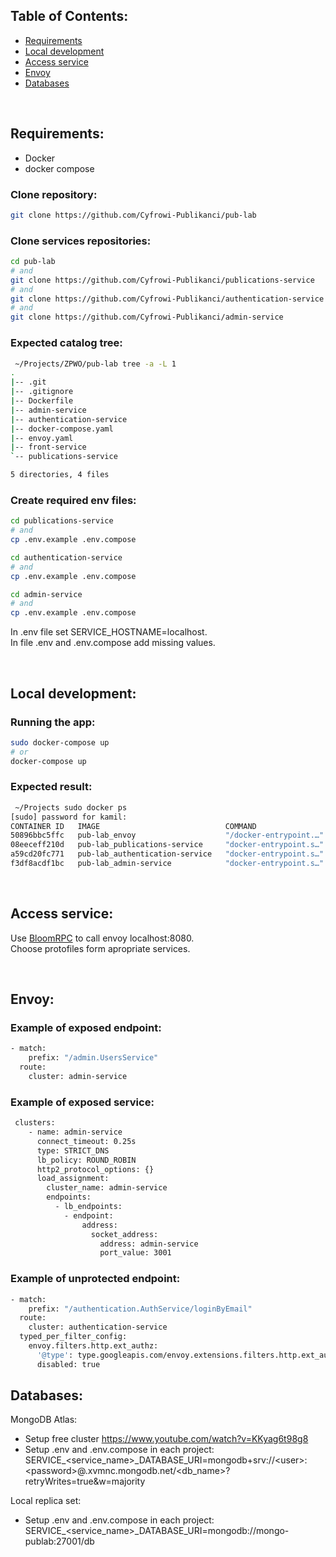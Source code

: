 ## Table of Contents:
* [Requirements](https://github.com/Cyfrowi-Publikanci/pub-lab#requirements)
* [Local development](https://github.com/Cyfrowi-Publikanci/pub-lab#local-development)
* [Access service](https://github.com/Cyfrowi-Publikanci/pub-lab#access-service)
* [Envoy](https://github.com/Cyfrowi-Publikanci/pub-lab#envoy)
* [Databases](https://github.com/Cyfrowi-Publikanci/pub-lab#databases)

<br/>

## Requirements:
* Docker
* docker compose

### Clone repository:

```bash
git clone https://github.com/Cyfrowi-Publikanci/pub-lab
```

### Clone services repositories:

```bash
cd pub-lab
# and
git clone https://github.com/Cyfrowi-Publikanci/publications-service
# and
git clone https://github.com/Cyfrowi-Publikanci/authentication-service
# and
git clone https://github.com/Cyfrowi-Publikanci/admin-service
```

### Expected catalog tree:

```bash
 ~/Projects/ZPWO/pub-lab tree -a -L 1
.
|-- .git
|-- .gitignore
|-- Dockerfile
|-- admin-service
|-- authentication-service
|-- docker-compose.yaml
|-- envoy.yaml
|-- front-service
`-- publications-service

5 directories, 4 files

```

### Create required env files:

```bash
cd publications-service
# and
cp .env.example .env.compose
```

```bash
cd authentication-service
# and
cp .env.example .env.compose
```

```bash
cd admin-service
# and
cp .env.example .env.compose
```

In .env file set SERVICE_HOSTNAME=localhost.<br/>
In file .env and .env.compose add missing values.

<br/>

## Local development:

### Running the app:

```bash
sudo docker-compose up
# or
docker-compose up
```

### Expected result:
```bash
 ~/Projects sudo docker ps
[sudo] password for kamil: 
CONTAINER ID   IMAGE                            COMMAND                  CREATED        STATUS          PORTS                                                                               NAMES
50896bbc5ffc   pub-lab_envoy                    "/docker-entrypoint.…"   2 hours ago    Up 12 seconds   0.0.0.0:8001->8001/tcp, 0.0.0.0:8080->8080/tcp, 0.0.0.0:8443->8443/tcp, 10000/tcp   pub-lab_envoy_1
08eeceff210d   pub-lab_publications-service     "docker-entrypoint.s…"   2 hours ago    Up 13 seconds   3003/tcp                                                                            publications-service
a59cd20fc771   pub-lab_authentication-service   "docker-entrypoint.s…"   19 hours ago   Up 13 seconds   3002/tcp                                                                            authentication-service
f3df8acdf1bc   pub-lab_admin-service            "docker-entrypoint.s…"   19 hours ago   Up 13 seconds   3001/tcp   

```

<br/>

## Access service:

Use [BloomRPC](https://github.com/uw-labs/bloomrpc) to call envoy localhost:8080.<br/>
Choose protofiles form apropriate services.

<br/>

## Envoy:

### Example of exposed endpoint:

```bash
- match:
    prefix: "/admin.UsersService"
  route:
    cluster: admin-service
```

### Example of exposed service:

```bash
 clusters:
    - name: admin-service
      connect_timeout: 0.25s
      type: STRICT_DNS
      lb_policy: ROUND_ROBIN
      http2_protocol_options: {}
      load_assignment:
        cluster_name: admin-service
        endpoints:
          - lb_endpoints:
            - endpoint:
                address:
                  socket_address:
                    address: admin-service
                    port_value: 3001
```

### Example of unprotected endpoint:

```bash
- match:
    prefix: "/authentication.AuthService/loginByEmail"
  route:
    cluster: authentication-service
  typed_per_filter_config:
    envoy.filters.http.ext_authz:
      '@type': type.googleapis.com/envoy.extensions.filters.http.ext_authz.v3.ExtAuthzPerRoute
      disabled: true
```

## Databases:

MongoDB Atlas:
* Setup free cluster https://www.youtube.com/watch?v=KKyag6t98g8
* Setup .env and .env.compose in each project: SERVICE_\<service_name>_DATABASE_URI=mongodb+srv://\<user>:\<password>@<project>.xvmnc.mongodb.net/\<db_name>?retryWrites=true&w=majority


Local replica set:
* Setup .env and .env.compose in each project: SERVICE_\<service_name>_DATABASE_URI=mongodb://mongo-publab:27001/db